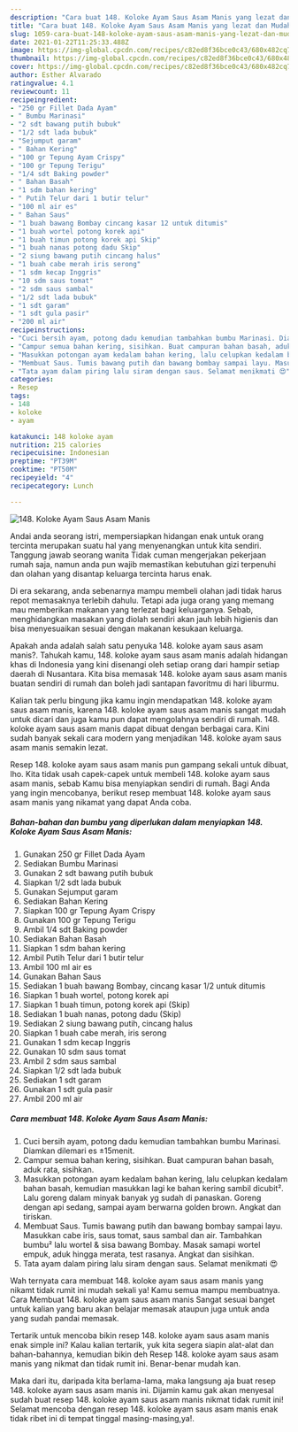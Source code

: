 ```yaml
---
description: "Cara buat 148. Koloke Ayam Saus Asam Manis yang lezat dan Mudah Dibuat"
title: "Cara buat 148. Koloke Ayam Saus Asam Manis yang lezat dan Mudah Dibuat"
slug: 1059-cara-buat-148-koloke-ayam-saus-asam-manis-yang-lezat-dan-mudah-dibuat
date: 2021-01-22T11:25:33.488Z
image: https://img-global.cpcdn.com/recipes/c82ed8f36bce0c43/680x482cq70/148-koloke-ayam-saus-asam-manis-foto-resep-utama.jpg
thumbnail: https://img-global.cpcdn.com/recipes/c82ed8f36bce0c43/680x482cq70/148-koloke-ayam-saus-asam-manis-foto-resep-utama.jpg
cover: https://img-global.cpcdn.com/recipes/c82ed8f36bce0c43/680x482cq70/148-koloke-ayam-saus-asam-manis-foto-resep-utama.jpg
author: Esther Alvarado
ratingvalue: 4.1
reviewcount: 11
recipeingredient:
- "250 gr Fillet Dada Ayam"
- " Bumbu Marinasi"
- "2 sdt bawang putih bubuk"
- "1/2 sdt lada bubuk"
- "Sejumput garam"
- " Bahan Kering"
- "100 gr Tepung Ayam Crispy"
- "100 gr Tepung Terigu"
- "1/4 sdt Baking powder"
- " Bahan Basah"
- "1 sdm bahan kering"
- " Putih Telur dari 1 butir telur"
- "100 ml air es"
- " Bahan Saus"
- "1 buah bawang Bombay cincang kasar 12 untuk ditumis"
- "1 buah wortel potong korek api"
- "1 buah timun potong korek api Skip"
- "1 buah nanas potong dadu Skip"
- "2 siung bawang putih cincang halus"
- "1 buah cabe merah iris serong"
- "1 sdm kecap Inggris"
- "10 sdm saus tomat"
- "2 sdm saus sambal"
- "1/2 sdt lada bubuk"
- "1 sdt garam"
- "1 sdt gula pasir"
- "200 ml air"
recipeinstructions:
- "Cuci bersih ayam, potong dadu kemudian tambahkan bumbu Marinasi. Diamkan dilemari es ±15menit."
- "Campur semua bahan kering, sisihkan. Buat campuran bahan basah, aduk rata, sisihkan."
- "Masukkan potongan ayam kedalam bahan kering, lalu celupkan kedalam bahan basah, kemudian masukkan lagi ke bahan kering sambil dicubit². Lalu goreng dalam minyak banyak yg sudah di panaskan. Goreng dengan api sedang, sampai ayam berwarna golden brown. Angkat dan tiriskan."
- "Membuat Saus. Tumis bawang putih dan bawang bombay sampai layu. Masukkan cabe iris, saus tomat, saus sambal dan air. Tambahkan bumbu² lalu wortel &amp; sisa bawang Bombay. Masak samapi wortel empuk, aduk hingga merata, test rasanya. Angkat dan sisihkan."
- "Tata ayam dalam piring lalu siram dengan saus. Selamat menikmati 😍"
categories:
- Resep
tags:
- 148
- koloke
- ayam

katakunci: 148 koloke ayam 
nutrition: 215 calories
recipecuisine: Indonesian
preptime: "PT39M"
cooktime: "PT50M"
recipeyield: "4"
recipecategory: Lunch

---
```



![148. Koloke Ayam Saus Asam Manis](https://img-global.cpcdn.com/recipes/c82ed8f36bce0c43/680x482cq70/148-koloke-ayam-saus-asam-manis-foto-resep-utama.jpg)

Andai anda seorang istri, mempersiapkan hidangan enak untuk orang tercinta merupakan suatu hal yang menyenangkan untuk kita sendiri. Tanggung jawab seorang  wanita Tidak cuman mengerjakan pekerjaan rumah saja, namun anda pun wajib memastikan kebutuhan gizi terpenuhi dan olahan yang disantap keluarga tercinta harus enak.

Di era  sekarang, anda sebenarnya mampu membeli olahan jadi tidak harus repot memasaknya terlebih dahulu. Tetapi ada juga orang yang memang mau memberikan makanan yang terlezat bagi keluarganya. Sebab, menghidangkan masakan yang diolah sendiri akan jauh lebih higienis dan bisa menyesuaikan sesuai dengan makanan kesukaan keluarga. 



Apakah anda adalah salah satu penyuka 148. koloke ayam saus asam manis?. Tahukah kamu, 148. koloke ayam saus asam manis adalah hidangan khas di Indonesia yang kini disenangi oleh setiap orang dari hampir setiap daerah di Nusantara. Kita bisa memasak 148. koloke ayam saus asam manis buatan sendiri di rumah dan boleh jadi santapan favoritmu di hari liburmu.

Kalian tak perlu bingung jika kamu ingin mendapatkan 148. koloke ayam saus asam manis, karena 148. koloke ayam saus asam manis sangat mudah untuk dicari dan juga kamu pun dapat mengolahnya sendiri di rumah. 148. koloke ayam saus asam manis dapat dibuat dengan berbagai cara. Kini sudah banyak sekali cara modern yang menjadikan 148. koloke ayam saus asam manis semakin lezat.

Resep 148. koloke ayam saus asam manis pun gampang sekali untuk dibuat, lho. Kita tidak usah capek-capek untuk membeli 148. koloke ayam saus asam manis, sebab Kamu bisa menyiapkan sendiri di rumah. Bagi Anda yang ingin mencobanya, berikut resep membuat 148. koloke ayam saus asam manis yang nikamat yang dapat Anda coba.

<!--inarticleads1-->

##### Bahan-bahan dan bumbu yang diperlukan dalam menyiapkan 148. Koloke Ayam Saus Asam Manis:

1. Gunakan 250 gr Fillet Dada Ayam
1. Sediakan  Bumbu Marinasi
1. Gunakan 2 sdt bawang putih bubuk
1. Siapkan 1/2 sdt lada bubuk
1. Gunakan Sejumput garam
1. Sediakan  Bahan Kering
1. Siapkan 100 gr Tepung Ayam Crispy
1. Gunakan 100 gr Tepung Terigu
1. Ambil 1/4 sdt Baking powder
1. Sediakan  Bahan Basah
1. Siapkan 1 sdm bahan kering
1. Ambil  Putih Telur dari 1 butir telur
1. Ambil 100 ml air es
1. Gunakan  Bahan Saus
1. Sediakan 1 buah bawang Bombay, cincang kasar 1/2 untuk ditumis
1. Siapkan 1 buah wortel, potong korek api
1. Siapkan 1 buah timun, potong korek api (Skip)
1. Sediakan 1 buah nanas, potong dadu (Skip)
1. Sediakan 2 siung bawang putih, cincang halus
1. Siapkan 1 buah cabe merah, iris serong
1. Gunakan 1 sdm kecap Inggris
1. Gunakan 10 sdm saus tomat
1. Ambil 2 sdm saus sambal
1. Siapkan 1/2 sdt lada bubuk
1. Sediakan 1 sdt garam
1. Gunakan 1 sdt gula pasir
1. Ambil 200 ml air




<!--inarticleads2-->

##### Cara membuat 148. Koloke Ayam Saus Asam Manis:

1. Cuci bersih ayam, potong dadu kemudian tambahkan bumbu Marinasi. Diamkan dilemari es ±15menit.
1. Campur semua bahan kering, sisihkan. Buat campuran bahan basah, aduk rata, sisihkan.
1. Masukkan potongan ayam kedalam bahan kering, lalu celupkan kedalam bahan basah, kemudian masukkan lagi ke bahan kering sambil dicubit². Lalu goreng dalam minyak banyak yg sudah di panaskan. Goreng dengan api sedang, sampai ayam berwarna golden brown. Angkat dan tiriskan.
1. Membuat Saus. Tumis bawang putih dan bawang bombay sampai layu. Masukkan cabe iris, saus tomat, saus sambal dan air. Tambahkan bumbu² lalu wortel &amp; sisa bawang Bombay. Masak samapi wortel empuk, aduk hingga merata, test rasanya. Angkat dan sisihkan.
1. Tata ayam dalam piring lalu siram dengan saus. Selamat menikmati 😍




Wah ternyata cara membuat 148. koloke ayam saus asam manis yang nikamt tidak rumit ini mudah sekali ya! Kamu semua mampu membuatnya. Cara Membuat 148. koloke ayam saus asam manis Sangat sesuai banget untuk kalian yang baru akan belajar memasak ataupun juga untuk anda yang sudah pandai memasak.

Tertarik untuk mencoba bikin resep 148. koloke ayam saus asam manis enak simple ini? Kalau kalian tertarik, yuk kita segera siapin alat-alat dan bahan-bahannya, kemudian bikin deh Resep 148. koloke ayam saus asam manis yang nikmat dan tidak rumit ini. Benar-benar mudah kan. 

Maka dari itu, daripada kita berlama-lama, maka langsung aja buat resep 148. koloke ayam saus asam manis ini. Dijamin kamu gak akan menyesal sudah buat resep 148. koloke ayam saus asam manis nikmat tidak rumit ini! Selamat mencoba dengan resep 148. koloke ayam saus asam manis enak tidak ribet ini di tempat tinggal masing-masing,ya!.

